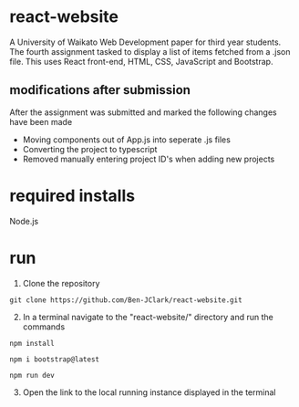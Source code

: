 # react-website

A University of Waikato Web Development paper for third year students. The fourth assignment tasked to display a list of items fetched from a .json file. This uses React front-end, HTML, CSS, JavaScript and Bootstrap.

## modifications after submission

After the assignment was submitted and marked the following changes have been made

- Moving components out of App.js into seperate .js files
- Converting the project to typescript
- Removed manually entering project ID's when adding new projects

# required installs

Node.js

# run

1. Clone the repository

```
git clone https://github.com/Ben-JClark/react-website.git
```

2. In a terminal navigate to the "react-website/" directory and run the commands

```
npm install
```

```
npm i bootstrap@latest
```

```
npm run dev
```

3. Open the link to the local running instance displayed in the terminal

